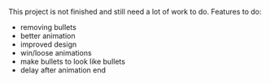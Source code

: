This project is not finished and still need a lot of work to do.
Features to do:
- removing bullets
- better animation
- improved design
- win/loose animations
- make bullets to look like bullets
- delay after animation end
